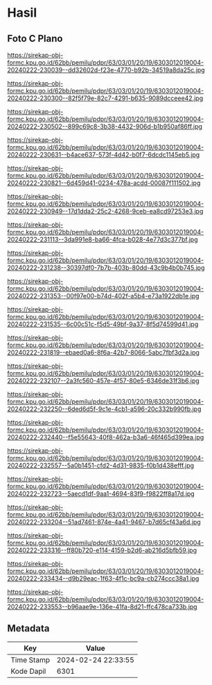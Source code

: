 # Hasil

## Foto C Plano

https://sirekap-obj-formc.kpu.go.id/62bb/pemilu/pdpr/63/03/01/20/19/6303012019004-20240222-230039--dd32602d-f23e-4770-b92b-34519a8da25c.jpg

https://sirekap-obj-formc.kpu.go.id/62bb/pemilu/pdpr/63/03/01/20/19/6303012019004-20240222-230300--82f5f79e-82c7-4291-b635-9089dcceee42.jpg

https://sirekap-obj-formc.kpu.go.id/62bb/pemilu/pdpr/63/03/01/20/19/6303012019004-20240222-230502--899c69c8-3b38-4432-906d-b1b950af86ff.jpg

https://sirekap-obj-formc.kpu.go.id/62bb/pemilu/pdpr/63/03/01/20/19/6303012019004-20240222-230631--b4ace637-573f-4d42-b0f7-6dcdc1145eb5.jpg

https://sirekap-obj-formc.kpu.go.id/62bb/pemilu/pdpr/63/03/01/20/19/6303012019004-20240222-230821--6d459d41-0234-478a-acdd-00087f111502.jpg

https://sirekap-obj-formc.kpu.go.id/62bb/pemilu/pdpr/63/03/01/20/19/6303012019004-20240222-230949--17d1dda2-25c2-4268-9ceb-ea8cd97253e3.jpg

https://sirekap-obj-formc.kpu.go.id/62bb/pemilu/pdpr/63/03/01/20/19/6303012019004-20240222-231113--3da991e8-ba66-4fca-b028-4e77d3c377bf.jpg

https://sirekap-obj-formc.kpu.go.id/62bb/pemilu/pdpr/63/03/01/20/19/6303012019004-20240222-231238--30397df0-7b7b-403b-80dd-43c9b4b0b745.jpg

https://sirekap-obj-formc.kpu.go.id/62bb/pemilu/pdpr/63/03/01/20/19/6303012019004-20240222-231353--00f97e00-b74d-402f-a5b4-e73a1922db1e.jpg

https://sirekap-obj-formc.kpu.go.id/62bb/pemilu/pdpr/63/03/01/20/19/6303012019004-20240222-231535--6c00c51c-f5d5-49bf-9a37-8f5d74599d41.jpg

https://sirekap-obj-formc.kpu.go.id/62bb/pemilu/pdpr/63/03/01/20/19/6303012019004-20240222-231819--ebaed0a6-8f6a-42b7-8066-5abc7fbf3d2a.jpg

https://sirekap-obj-formc.kpu.go.id/62bb/pemilu/pdpr/63/03/01/20/19/6303012019004-20240222-232107--2a3fc560-457e-4f57-80e5-6346de31f3b6.jpg

https://sirekap-obj-formc.kpu.go.id/62bb/pemilu/pdpr/63/03/01/20/19/6303012019004-20240222-232250--6ded6d5f-9c1e-4cb1-a596-20c332b990fb.jpg

https://sirekap-obj-formc.kpu.go.id/62bb/pemilu/pdpr/63/03/01/20/19/6303012019004-20240222-232440--f5e55643-40f8-462a-b3a6-46f465d399ea.jpg

https://sirekap-obj-formc.kpu.go.id/62bb/pemilu/pdpr/63/03/01/20/19/6303012019004-20240222-232557--5a0b1451-cfd2-4d31-9835-f0b1d438efff.jpg

https://sirekap-obj-formc.kpu.go.id/62bb/pemilu/pdpr/63/03/01/20/19/6303012019004-20240222-232723--5aecd1df-9aa1-4694-83f9-f9822ff8a17d.jpg

https://sirekap-obj-formc.kpu.go.id/62bb/pemilu/pdpr/63/03/01/20/19/6303012019004-20240222-233204--51ad7461-874e-4a41-9467-b7d65cf43a6d.jpg

https://sirekap-obj-formc.kpu.go.id/62bb/pemilu/pdpr/63/03/01/20/19/6303012019004-20240222-233316--ff80b720-e114-4159-b2d6-ab216d5bfb59.jpg

https://sirekap-obj-formc.kpu.go.id/62bb/pemilu/pdpr/63/03/01/20/19/6303012019004-20240222-233434--d9b29eac-1f63-4f1c-bc9a-cb274ccc38a1.jpg

https://sirekap-obj-formc.kpu.go.id/62bb/pemilu/pdpr/63/03/01/20/19/6303012019004-20240222-233553--b96aae9e-136e-41fa-8d21-ffc478ca733b.jpg


## Metadata

| Key        | Value               |
| ---------- | ------------------- |
| Time Stamp | 2024-02-24 22:33:55 |
| Kode Dapil | 6301                |



